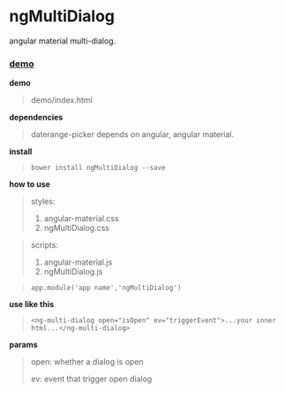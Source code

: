 # ngMultiDialog
angular material multi-dialog.

### [demo](http://www.0xfc.cn/article/0/58538ab52c2ff13a2ae37521) ###

**demo**

> demo/index.html

**dependencies**
> daterange-picker depends on angular, angular material.

**install**
> `bower install ngMultiDialog --save`

**how to use**

> styles:
> 1. angular-material.css
> 2. ngMultiDialog.css

> scripts:
> 1. angular-material.js
> 2. ngMultiDialog.js

> `app.module('app name','ngMultiDialog')`

**use like this**

> `<ng-multi-dialog open="isOpen" ev="triggerEvent">...your inner html...</ng-multi-dialog>`

**params**
> open: whether a dialog is open
>
> ev: event that trigger open dialog
